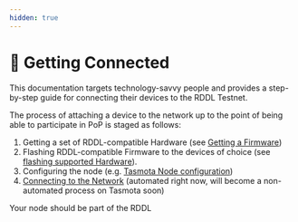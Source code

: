 ```yaml
---
hidden: true
---
```


# 🥂 Getting Connected

This documentation targets technology-savvy people and provides a step-by-step guide for connecting their devices to the RDDL Testnet.

The process of attaching a device to the network up to the point of being able to participate in PoP is staged as follows:

1. Getting a set of RDDL-compatible Hardware (see [Getting a Firmware](getting-a-firmware.md))
2. Flashing RDDL-compatible Firmware to the devices of choice (see [flashing supported Hardware](rddl-compatible-devices/)).
3. Configuring the node (e.g. [Tasmota Node configuration](tasmota-node-configuration.md))
4. [Connecting to the Network](onboarding-machines-to-the-rddl-network/) (automated right now, will become a non-automated process on Tasmota soon)

Your node should be part of the RDDL
